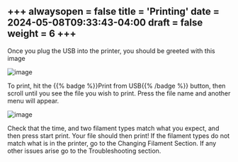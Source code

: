 +++
alwaysopen = false
title = 'Printing'
date = 2024-05-08T09:33:43-04:00
draft = false
weight = 6
+++
---

Once you plug the USB into the printer, you should be greeted with this image

![image](/images/143.PNG)

To print, hit the {{% badge %}}Print from USB{{% /badge %}} button, then scroll until you see the file you wish to print. Press the file name and another menu will appear. 

![image](/images/144.PNG)

Check that the time, and two filament types match what you expect, and then press start print. Your file should then print! If the filament types do not match what is in the printer, go to the Changing Filament Section. If any other issues arise go to the Troubleshooting section.
